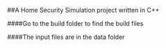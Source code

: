 ##A Home Security Simulation project written in C++

####Go to the build folder to find the build files

####The input files are in the data folder